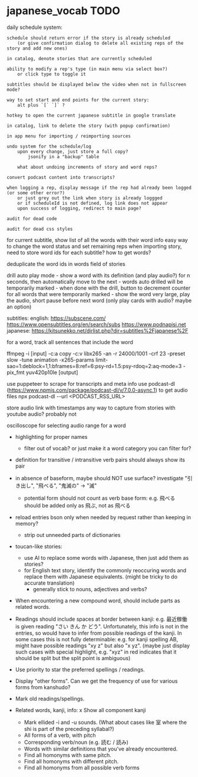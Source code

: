 # japanese_vocab TODO

daily schedule system:

    schedule should return error if the story is already scheduled
        (or give confirmation dialog to delete all existing reps of the story and add new ones)
    
    in catalog, denote stories that are currently scheduled

    ability to modify a rep's type (in main menu via select box?)
        or click type to toggle it

    subtitles should be displayed below the video when not in fullscreen mode?

    way to set start and end points for the current story:
        alt plus `[` `]` ?

    hotkey to open the current japanese subtitle in google translate
    
    in catalog, link to delete the story (with popup confirmation)

    in app menu for importing / reimporting sources

    undo system for the schedule/log
        upon every change, just store a full copy?
            jsonify in a "backup" table

        what about undoing increments of story and word reps?

    convert podcast content into transcripts?

    when logging a rep, display message if the rep had already been logged (or some other error?)
        or just grey out the link when story is already loggged
        or if scheduleId is not defined, log link does not appear
        upon success of logging, redirect to main page?

    audit for dead code

    audit for dead css styles

for current subtitle, show list of all the words with their word info
    easy way to change the word status and set remaining reps
    when importing story, need to store word ids for each subtitle? how to get words? 


deduplicate the word ids in words field of stories


drill auto play mode
    - show a word with its definition (and play audio?) for n seconds, then automatically move to the next
    - words auto drilled will be temporarily marked
    - when done with the drill, button to decrement counter for all words that were temporarily marked
    - show the word very large, play the audio, short pause before next word
        (only play cards with audio? maybe an option)

subtitles: 
    english: https://subscene.com/   https://www.opensubtitles.org/en/search/subs   https://www.podnapisi.net
    japanese: https://kitsunekko.net/dirlist.php?dir=subtitles%2Fjapanese%2F 


for a word, track all sentences that include the word


ffmpeg -i [input] -c:a copy -c:v libx265 -an -r 24000/1001 -crf 23 -preset slow -tune animation -x265-params limit-sao=1:deblock=1,1:bframes=8:ref=6:psy-rd=1.5:psy-rdoq=2:aq-mode=3 -pix_fmt yuv420p10le [output]


use puppeteer to scrape for transcripts and meta info
use podcast-dl (https://www.npmjs.com/package/podcast-dl/v/7.0.0-async.1) to get audio files
    npx podcast-dl --url <PODCAST_RSS_URL>

store audio link with timestamps
    any way to capture from stories with youtube audio? probably not

oscilloscope for selecting audio range for a word

<audio id="audio" src="test.mp3"></audio>
<script type="text/javascript">
    var context = new webkitAudioContext;
    var el = document.getElementById('audio');
    var source = context.createMediaElementSource(el);
    source.connect(context.destination);
    el.play();
</script>















- highlighting for proper names
    - filter out of vocab? or just make it a word category you can filter for?
  
- definition for transitive / intransitive verb pairs should always show its pair

- in absence of baseform, maybe should NOT use surface? investigate "引き出し", "飛べる", "鬼滅の" -> "滅"
    - potential form should not count as verb base form: e.g. 飛べる should be added only as 飛ぶ, not as 飛べる

- reload entries bson only when needed by request rather than keeping in memory?
    - strip out unneeded parts of dictionaries

- toucan-like stories:
    - use AI to replace some words with Japanese, then just add them as stories?
    - for English text story, identify the commonly reoccuring words and replace them with Japanese equivalents. (might be tricky to do accurate translation)
        - generally stick to nouns, adjectives and verbs?

- When encountering a new compound word, should include parts as related words.

- Readings should include spaces at border between kanji: e.g. 最近稼働 is given reading "さい きん か どう". Unfortunately, this info is not in the entries, so would have to infer from possible readings of the kanji. In some cases this is not fully determinable: e.g. for kanji spelling AB, might have possible readings "xy z" but also "x yz". (maybe just display such cases with special highlight, e.g. "xyz" in red indicates that it should be split but the split point is ambiguous)
- Use priority to star the preferred spellings / readings.
- Display "other forms". Can we get the frequency of use for various forms from kanshudo?
- Mark old readings/spellings.
- Related words, kanji, info:
    x Show all component kanji
    - Mark ellided -i and -u sounds. (What about cases like 室 where the shi is part of the preceding syllabal?)
    - All forms of a verb, with pitch
    - Corresponding verb/noun (e.g. 読む / 読み)
    - Words with similar definitions that you've already encountered.
    - Find all homonyms with same pitch.
    - Find all homonyms with different pitch.
    - Find all homonyms from all possible verb forms